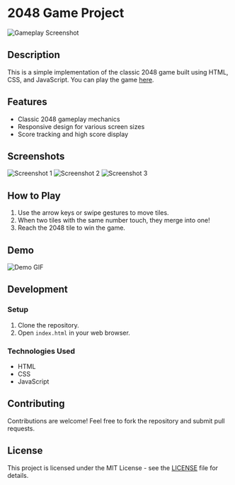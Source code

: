 # 2048 Game Project

![Gameplay Screenshot](/path/to/gameplay/screenshot.png)

## Description

This is a simple implementation of the classic 2048 game built using HTML, CSS, and JavaScript. You can play the game [here](https://naveenreddy7571.github.io/2048-Game/).

## Features

- Classic 2048 gameplay mechanics
- Responsive design for various screen sizes
- Score tracking and high score display

## Screenshots

![Screenshot 1](/path/to/screenshot1.png)
![Screenshot 2](/path/to/screenshot2.png)
![Screenshot 3](/path/to/screenshot3.png)

## How to Play

1. Use the arrow keys or swipe gestures to move tiles.
2. When two tiles with the same number touch, they merge into one!
3. Reach the 2048 tile to win the game.

## Demo

![Demo GIF](/path/to/demo.gif)

## Development

### Setup

1. Clone the repository.
2. Open `index.html` in your web browser.

### Technologies Used

- HTML
- CSS
- JavaScript

## Contributing

Contributions are welcome! Feel free to fork the repository and submit pull requests.

## License

This project is licensed under the MIT License - see the [LICENSE](/path/to/LICENSE) file for details.
